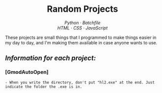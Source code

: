 <h1 align="center">
    Random Projects
</h1>

<p align="center">
    <i>Python · Batchfile</i><br>
    <i>HTML · CSS · JavaScript</i> 
</p>

These projects are small things that I programmed to make things easier in my day to day, and I'm making them available in case anyone wants to use.

## ***Information for each project:***<br>
### [GmodAutoOpen]
```- When you write the directory, don't put "hl2.exe" at the end. Just indicate the folder the .exe is in.```
